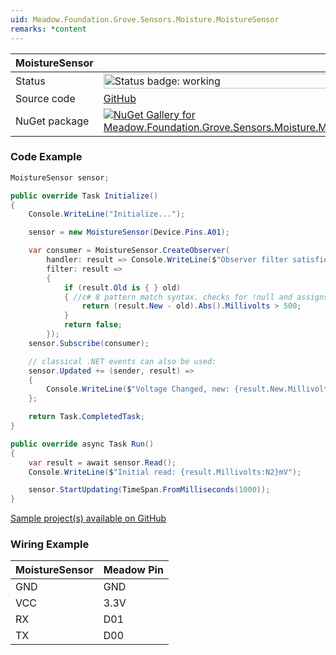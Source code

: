 ```yaml
---
uid: Meadow.Foundation.Grove.Sensors.Moisture.MoistureSensor
remarks: *content
---
```


| MoistureSensor | |
|--------|--------|
| Status | <img src="https://img.shields.io/badge/Working-brightgreen" style="width: auto; height: -webkit-fill-available;" alt="Status badge: working" /> |
| Source code | [GitHub](https://github.com/WildernessLabs/Meadow.Foundation.Grove/tree/main/Source/MoistureSensor) |
| NuGet package | <a href="https://www.nuget.org/packages/Meadow.Foundation.Grove.Sensors.Moisture.MoistureSensor/" target="_blank"><img src="https://img.shields.io/nuget/v/Meadow.Foundation.Grove.Sensors.Moisture.MoistureSensor.svg?label=Meadow.Foundation.Grove.Sensors.Moisture.MoistureSensor" alt="NuGet Gallery for Meadow.Foundation.Grove.Sensors.Moisture.MoistureSensor" /></a> |

### Code Example

```csharp
MoistureSensor sensor;

public override Task Initialize()
{
    Console.WriteLine("Initialize...");

    sensor = new MoistureSensor(Device.Pins.A01);

    var consumer = MoistureSensor.CreateObserver(
        handler: result => Console.WriteLine($"Observer filter satisfied: {result.New.Millivolts:N2}mV, old: {result.Old?.Millivolts:N2}mV"),
        filter: result =>
        {
            if (result.Old is { } old)
            { //c# 8 pattern match syntax. checks for !null and assigns var.
                return (result.New - old).Abs().Millivolts > 500;
            }
            return false;
        });
    sensor.Subscribe(consumer);

    // classical .NET events can also be used:
    sensor.Updated += (sender, result) => 
    {
        Console.WriteLine($"Voltage Changed, new: {result.New.Millivolts:N2}mV, old: {result.Old?.Millivolts:N2}mV");
    };

    return Task.CompletedTask;
}

public override async Task Run()
{
    var result = await sensor.Read();
    Console.WriteLine($"Initial read: {result.Millivolts:N2}mV");

    sensor.StartUpdating(TimeSpan.FromMilliseconds(1000));
}

```

[Sample project(s) available on GitHub](https://github.com/WildernessLabs/Meadow.Foundation.Grove/tree/main/Source/MoistureSensor/Sample/MoistureSensor_Sample)

### Wiring Example

| MoistureSensor | Meadow Pin |
|--------|------------|
| GND    | GND        |
| VCC    | 3.3V       |
| RX     | D01        |
| TX     | D00        |

